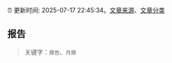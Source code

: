 :alarm_clock: 更新时间: 2025-07-17 22:45:34。[文章来源](/README.md)、[文章分类](/TAGS.md)

## 报告


> 关键字：`报告`、`月报`



